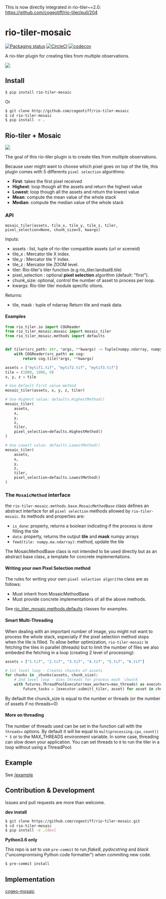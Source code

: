 
This is now directly integrated in rio-tiler~=2.0: https://github.com/cogeotiff/rio-tiler/pull/204

# rio-tiler-mosaic

[![Packaging status](https://badge.fury.io/py/rio-tiler-mosaic.svg)](https://badge.fury.io/py/rio-tiler-mosaic)
[![CircleCI](https://circleci.com/gh/cogeotiff/rio-tiler-mosaic.svg?style=svg)](https://circleci.com/gh/cogeotiff/rio-tiler-mosaic)
[![codecov](https://codecov.io/gh/cogeotiff/rio-tiler-mosaic/branch/master/graph/badge.svg)](https://codecov.io/gh/cogeotiff/rio-tiler-mosaic)

A rio-tiler plugin for creating tiles from multiple observations.

![](https://user-images.githubusercontent.com/10407788/57466726-304f5880-724f-11e9-9969-bec4ce940e07.png)

## Install

```bash
$ pip install rio-tiler-mosaic
```
Or 
```bash
$ git clone http://github.com/cogeotiff/rio-tiler-mosaic
$ cd rio-tiler-mosaic
$ pip install -e .
```

## Rio-tiler + Mosaic

![](https://user-images.githubusercontent.com/10407788/57467798-30505800-7251-11e9-9bde-6f50801dc851.png)

The goal of this rio-tiler plugin is to create tiles from multiple observations. 

Because user might want to choose which pixel goes on top of the tile, this plugin comes with 5 differents `pixel selection` algorithms:
- **First**: takes the first pixel received
- **Highest**: loop though all the assets and return the highest value 
- **Lowest**: loop though all the assets and return the lowest value
- **Mean**: compute the mean value of the whole stack
- **Median**: compute the median value of the whole stack

### API

`mosaic_tiler(assets, tile_x, tile_y, tile_z, tiler, pixel_selection=None, chunk_size=5, kwargs)`

Inputs:
- assets : list, tuple of rio-tiler compatible assets (url or sceneid)
- tile_x : Mercator tile X index. 
- tile_y : Mercator tile Y index. 
- tile_z : Mercator tile ZOOM level. 
- tiler: Rio-tiler's tiler function (e.g rio_tiler.landsat8.tile) 
- pixel_selection : optional **pixel selection** algorithm (default: "first"). 
- chunk_size: optional, control the number of asset to process per loop.
- kwargs: Rio-tiler tiler module specific otions.

Returns:
- tile, mask : tuple of ndarray Return tile and mask data.

#### Examples

```python
from rio_tiler.io import COGReader
from rio_tiler_mosaic.mosaic import mosaic_tiler
from rio_tiler_mosaic.methods import defaults


def tiler(src_path: str, *args, **kwargs) -> Tuple[numpy.ndarray, numpy.ndarray]:
    with COGReader(src_path) as cog:
        return cog.tile(*args, **kwargs)

assets = ["mytif1.tif", "mytif2.tif", "mytif3.tif"]
tile = (1000, 1000, 9)
x, y, z = tile

# Use Default First value method
mosaic_tiler(assets, x, y, z, tiler)

# Use Highest value: defaults.HighestMethod()
mosaic_tiler(
    assets,
    x,
    y,
    z,
    tiler,
    pixel_selection=defaults.HighestMethod()
)

# Use Lowest value: defaults.LowestMethod()
mosaic_tiler(
    assets,
    x,
    y,
    z,
    tiler,
    pixel_selection=defaults.LowestMethod()
)
```

### The `MosaicMethod` interface

the `rio-tiler-mosaic.methods.base.MosaicMethodBase` class defines an abstract 
interface for all `pixel selection` methods allowed by `rio-tiler-mosaic`. its methods and properties are:

- `is_done`: property, returns a boolean indicating if the process is done filling the tile
- `data`: property, returns the output **tile** and **mask** numpy arrays
- `feed(tile: numpy.ma.ndarray)`: method, update the tile

The MosaicMethodBase class is not intended to be used directly but as an abstract base class, a template for concrete implementations.

#### Writing your own Pixel Selection method

The rules for writing your own `pixel selection algorithm` class are as follows:

- Must inherit from MosaicMethodBase
- Must provide concrete implementations of all the above methods.

See [rio_tiler_mosaic.methods.defaults](/rio_tiler_mosaic/defaults.py) classes for examples.

#### Smart Multi-Threading 

When dealing with an important number of image, you might not want to process the whole stack, especially if the pixel selection method stops when the tile is filled. To allow better optimization, `rio-tiler-mosaic` is fetching the tiles in parallel (threads) but to limit the number of files we also embeded the fetching in a loop (creating 2 level of processing): 

```python
assets = ["1.tif", "2.tif", "3.tif", "4.tif", "5.tif", "6.tif"]

# 1st level loop - Creates chuncks of assets
for chunks in _chunks(assets, chunk_size):
    # 2nd level loop - Uses threads for process each `chunck`
    with futures.ThreadPoolExecutor(max_workers=max_threads) as executor:
        future_tasks = [executor.submit(_tiler, asset) for asset in chunks]
```
By default the chunck_size is equal to the number or threads (or the number of assets if no threads=0)

#### More on threading

The number of threads used can be set in the function call with the `threads=` options. By default it will be equal to `multiprocessing.cpu_count() * 5` or to the MAX_THREADS environment variable.
In some case, threading can slow down your application. You can set threads to `0` to run the tiler in a loop without using a ThreadPool.

## Example

See [/example](/example)

## Contribution & Development

Issues and pull requests are more than welcome.

**dev install**

```bash
$ git clone https://github.com/cogeotiff/rio-tiler-mosaic.git
$ cd rio-tiler-mosaic
$ pip install -e .[dev]
```

**Python3.6 only**

This repo is set to use `pre-commit` to run *flake8*, *pydocstring* and *black* ("uncompromising Python code formatter") when commiting new code.

```bash
$ pre-commit install
```


## Implementation
[cogeo-mosaic](http://github.com/developmentseed/cogeo-mosaic.git)

